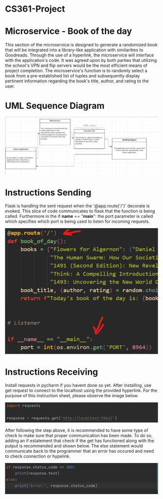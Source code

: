 # CS361-Project
# Microservice - Book of the day
This section of the microservice is designed to generate a randomized book that will be integrated into a library-like application with similarities to Goodreads. Through the use of a hyperlink, the microservice will interface with the application's code. It was agreed upon by both parties that utilizing the school's VPN and flip servers would be the most efficient means of project completion. The microservice's function is to randomly select a book from a pre-established list of tuples and subsequently display pertinent information regarding the book's title, author, and rating to the user.

# UML Sequence Diagram
![alt text](https://raw.githubusercontent.com/miranded/CS361-Project/main/microservice.jpg) 

# Instructions Sending
Flask is handling the sent request when the '@app.route('/')' decorate is evoked. This slice of code communicates to flask that the function is being called. Furthermore in the if __name__ == "__main__": the port parameter is called which specifies which port is being used to listen for incoming requests. 

![alt text](https://raw.githubusercontent.com/miranded/CS361-Project/main/sending.jpg) 

# Instructions Receiving
Install requests in pycharm if you havent done so yet. 
After installing, use get request to connect to the localhost using the provided hyperlink. For the purpose of this instruction sheet, please observe the image below.

![alt text](https://raw.githubusercontent.com/miranded/CS361-Project/main/request1.jpg) 

After following the step above, it is recommended to have some type of check to make sure that proper communication has been made. To do so, adding an if estatement that check if the get has functioned along with the putput is recommended and shown below. The else statement would communicate back to the programmer that an error has occured and need to check connection or hypelink. 

![alt text](https://raw.githubusercontent.com/miranded/CS361-Project/main/request2.jpg) 
